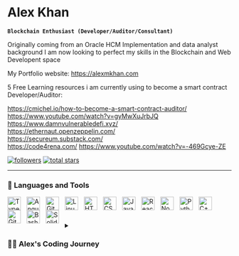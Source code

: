 # Alex Khan

**`Blockchain Enthusiast (Developer/Auditor/Consultant)`**

Originally coming from an Oracle HCM Implementation and data analyst background I am now looking to perfect my skills in the Blockchain and Web Developent space

My Portfolio website: https://alexmkhan.com

5 Free Learning resources i am currently using to become a smart contract Developer/Auditor:

https://cmichel.io/how-to-become-a-smart-contract-auditor/ <br>
https://www.youtube.com/watch?v=gyMwXuJrbJQ <br>
https://www.damnvulnerabledefi.xyz/ <br>
https://ethernaut.openzeppelin.com/ <br>
https://secureum.substack.com/ <br>
https://code4rena.com/ https://www.youtube.com/watch?v=-469Gcye-ZE <br>

   <p align="left">
     <a href="https://github.com/GeneralLex?tab=followers">
         <img alt="followers" title="Follow me on Github" src="https://custom-icon-badges.demolab.com/github/followers/GeneralLex?color=236ad3&labelColor=1155ba&style=for-the-badge&logo=person-add&label=Follow&logoColor=white"/></a>
      <a href="https://github.com/GeneralLex?tab=repositories&sort=stargazers">
         <img alt="total stars" title="Total stars on GitHub" src="https://custom-icon-badges.demolab.com/github/stars/GeneralLex?color=55960c&style=for-the-badge&labelColor=488207&logo=star"/></a>
   </p>

---

### 🧰 Languages and Tools

<img align="left" alt="TypeScript" width="30px" style="padding-right:10px;" src="https://cdn.jsdelivr.net/gh/devicons/devicon/icons/typescript/typescript-plain.svg" />
<img align="left" alt="Angular" width="30px" style="padding-right:10px;" src="https://cdn.jsdelivr.net/gh/devicons/devicon/icons/angularjs/angularjs-plain.svg" />
<img align="left" alt="Git" width="30px" style="padding-right:10px;" src="https://cdn.jsdelivr.net/gh/devicons/devicon/icons/git/git-original.svg" />
<img align="left" alt="Linux" width="30px" style="padding-right:10px;" src="https://cdn.jsdelivr.net/gh/devicons/devicon/icons/linux/linux-original.svg" />
<img align="left" alt="HTML" width="30px" style="padding-right:10px;" src="https://cdn.jsdelivr.net/gh/devicons/devicon/icons/html5/html5-plain.svg" />
<img align="left" alt="CSS" width="30px" style="padding-right:10px;" src="https://cdn.jsdelivr.net/gh/devicons/devicon/icons/css3/css3-plain.svg" />
<img align="left" alt="JavaScript" width="30px" style="padding-right:10px;" src="https://cdn.jsdelivr.net/gh/devicons/devicon/icons/javascript/javascript-plain.svg" />
<img align="left" alt="React" width="30px" style="padding-right:10px;" src="https://cdn.jsdelivr.net/gh/devicons/devicon/icons/react/react-original.svg" />
<img align="left" alt="NodeJS" width="30px" style="padding-right:10px;" src="https://cdn.jsdelivr.net/gh/devicons/devicon/icons/nodejs/nodejs-original.svg" />
<img align="left" alt="Python" width="30px" style="padding-right:10px;" src="https://cdn.jsdelivr.net/gh/devicons/devicon/icons/python/python-plain.svg" />
<img align="left" alt="C++" width="30px" style="padding-right:10px;" src="https://cdn.jsdelivr.net/gh/devicons/devicon/icons/cplusplus/cplusplus-line.svg" />
<img align="left" alt="GitHub" width="30px" style="padding-right:10px;" src="https://cdn.jsdelivr.net/gh/devicons/devicon/icons/github/github-original.svg" />
<img align="left" alt="Bash" width="30px" style="padding-right:10px;" src="https://cdn.jsdelivr.net/gh/devicons/devicon/icons/bash/bash-original.svg" />
<img align="left" alt="Solidity" width="30px" style="padding-right:10px;" src="https://cdn.jsdelivr.net/gh/devicons/devicon/icons/solidity/solidity-original.svg" />
<br />

#

<details>
 <summary><h3>👨‍💻 Alex's Coding Journey</h3></summary>
   I am currently in the process of building a few websites that show different functions of HTML, CSS and JS. I defeinitely prefer being hands on when it comes to coding its the best way to learn in my opinion. I will start to create a journal detailing all this.
